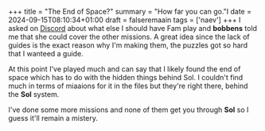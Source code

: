 +++
title = "The End of Space?"
summary = "How far you can go."I
date = 2024-09-15T08:10:34+01:00
draft = falseremaain
tags = ['naev']
+++
I asked on [Discord](https://discord.com/) about what else I should have Fam play and **bobbens** told me that she could cover the other missions. A great idea since the lack of guides is the exact reason why I'm making them, the puzzles got so hard that I wanteed a guide.

At this point I've played much and can say that I likely found the end of space which has to do with the hidden things behind Sol. I couldn't find much in terms of miaaions for it in the files but they're right there, behind the **Sol** system.

I've done some more missions and none of them get you through **Sol** so I guess it'll remain a mistery.
